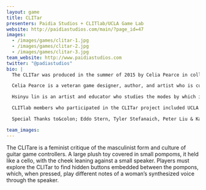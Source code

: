 ```yaml
---
layout: game
title: CLITar
presenters: Paidia Studios + CLITlab/UCLA Game Lab
website: http://paidiastudios.com/main/?page_id=47
images:
  - /images/games/clitar-1.jpg
  - /images/games/clitar-2.jpg
  - /images/games/clitar-3.jpg
team_website: http://www.paidiastudios.com
twitter: "@padiastudios"
bio: |
  The CLITar was produced in the summer of 2015 by Celia Pearce in collaboration CLITlab as part of an artist’s residency at the UCLA Game Lab. The CLITlab (Collaboration for Liberation in Technology) is a student-based feminist hacking group founded by MFA student hsinyu lin. The idea for the CLITar began with with a seed of an idea&colon; Given the masculinist character of both rock and roll guitars and guitar game controllers, what would happen if we tried to design an explicitly feminist guitar controller? The aim of the project was to create a collaborative art piece while teaching ourselves Arduino and textile crafts. The CLITar is the result of this joint effort.

  Celia Pearce is a veteran game designer, author, and artist who is currently an Associate Professor of Game Design at Northeastern. She is known as both a feminist and virtual worlds scholar, as well as a game designer. Her recent game  games have been produced under the mantle of Paidia Studios, founded with Northeastern MFA student Jeanie Choi. Their games have been shown at a number of festivals including Come Out & Play, Boston Festival of Independent Games and the Smithsonian Indie Arcade.

  Hsinyu lin is an artist and educator who studies the modes by which internet shape and get shaped by social, cultural, economic, and political dynamics. She co-founded voidLab, a feminist collective for women, non-binary, gender nonconforming, trans and queer people to express individual identities through arts and technologies. She is the founder of the UCLA CLITlab, a student-based feminist hacking group.

  CLITlab members who participated in the CLITar project included UCLA Students&colon; Lilyan Kris, Lauren Mahon, Sofia Staab, Echo Theohar, & Amethyst Zhang.

  Special Thanks to&colon; Eddo Stern, Tyler Stefanaich, Peter Liu & Kate Parsons.

team_images:
---
```

The CLITare is a feminist critique of the masculinist form and culture of guitar game controllers. A large plush toy covered in small pompoms, it held like a cello, with the cheek leaning against a small speaker. Players must explore the CLITar to find hidden buttons embedded between the pompons, which, when pressed, play different notes of a woman’s synthesized voice through the speaker.
